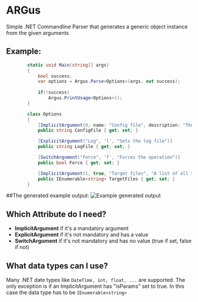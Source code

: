 # ARGus
Simple .NET Commandline Parser that generates a generic object instance from the given arguments

## Example:
``` csharp
        static void Main(string[] args)
        {
            bool success;
            var options = Argus.Parse<Options>(args, out success);
            
            if(!success)
                Argus.PrintUsage<Options>();
        }

        class Options
        {
            [ImplicitArgument(0, name: "Config file", description: "The path to the config file")]
            public string ConfigFile { get; set; }

            [ExplicitArgument("Log", 'l', "Sets the log file")]
            public string LogFile { get; set; }

            [SwitchArgument("Force", 'f', "Forces the operation")]
            public bool Force { get; set; }

            [ImplicitArgument(1, true, "Target files", "A list of all target files")]
            public IEnumerable<string> TargetFiles { get; set; }
        }
```


##The generated example output:
![Example generated output](http://i.imgur.com/3imLqxC.png)


## Which Attribute do I need?

* __ImplicitArgument__ if it's a mandatory argument
* __ExplicitArgument__ if it's not mandatory and has a value
* __SwitchArgument__ if it's not mandatory and has no value (true if set, false if not)


## What data types can I use?

Many .NET date types like ```DateTime, int, float, ...``` are supported. The only exception is if an ImplicitArgument has "isParams" set to true. In this case the data type has to be ```IEnumerable<string>```
